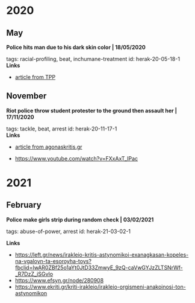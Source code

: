 # 2020
## May
<b> Police hits man due to his dark skin color | 18/05/2020 </b>
  
tags: racial-profiling, beat, inchumane-treatment
id: herak-20-05-18-1  
**Links**  
* [article from TPP](https://thepressproject.gr/pakistane-kane-stin-akri-epithesi-astynomikon-me-ratsistika-kinitra-kata-ellina-politi/)

## November 

<b> Riot police throw student protester to the ground then assault her | 17/11/2020 </b>
  
tags: tackle, beat, arrest
id: herak-20-11-17-1  
**Links**  

* [article from agonaskritis.gr ](http://agonaskritis.gr/%CE%B7%CF%81%CE%AC%CE%BA%CE%BB%CE%B5%CE%B9%CE%BF-%CE%B2%CE%B1%CE%BD%CE%B1%CF%85%CF%83%CE%B7-%CE%B5%CF%80%CE%AF%CE%B8%CE%B5%CF%83%CE%B7-%CE%B1%CF%83%CF%84%CF%85%CE%BD%CE%BF%CE%BC%CE%B9%CE%BA%CF%8E/?fbclid=IwAR0Ik8BiHmOmIxyiz_VJNL42zBBJGLAWkuVduGLxw11fOD06pLFQYE6N2Pw)

* https://www.youtube.com/watch?v=FXxAxT_IPac


# 2021


## February 



<b> Police make girls strip during random check | 03/02/2021 </b>


tags: abuse-of-power, arrest
id: herak-21-03-02-1
  
**Links**  
 * https://left.gr/news/irakleio-kritis-astynomikoi-exanagkasan-kopeles-na-vgaloyn-ta-esoroyha-toys?fbclid=IwAR0ZBf25o1aYt0JtD33ZmwyE_9zQ-caVwGYJzZLTSNrWf-_R7DzZ_iSGvIo
* https://www.efsyn.gr/node/280908  
* https://www.ekriti.gr/kriti-irakleio/irakleio-orgismeni-anakoinosi-ton-astynomikon
